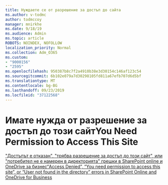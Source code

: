 ```yaml
---
title: Нуждаете се от разрешение за достъп до сайта
ms.author: v-todmc
author: todmccoy
manager: mnirkhe
ms.date: 9/18/19
ms.audience: Admin
ms.topic: article
ROBOTS: NOINDEX, NOFOLLOW
localization_priority: Normal
ms.collection: Adm_O365
ms.custom:
- "9000156"
- "2595"
ms.openlocfilehash: 950387b8c7f2a4910b38e3d30154c146af123c54
ms.sourcegitcommit: 6b102e079a7d30298105fd811a67efb707d6d5bf
ms.translationtype: MT
ms.contentlocale: bg-BG
ms.lasthandoff: 09/23/2019
ms.locfileid: "37122568"
---
```

# <a name="you-need-permission-to-access-this-site"></a><span data-ttu-id="da9d7-102">Имате нужда от разрешение за достъп до този сайт</span><span class="sxs-lookup"><span data-stu-id="da9d7-102">You Need Permission to Access This Site</span></span>

[<span data-ttu-id="da9d7-103">"Достъпът е отказан", "трябва разрешение за достъп до този сайт", или "потребител не е намерен в директорията" грешки в SharePoint online и OneDrive за бизнес</span><span class="sxs-lookup"><span data-stu-id="da9d7-103">“Access Denied”, “You need permission to access this site”, or “User not found in the directory” errors in SharePoint Online and OneDrive for Business</span></span>](https://docs.microsoft.com/sharepoint/support/administration/access-denied-or-need-permission-error-sharepoint-online-or-onedrive-for-business)

